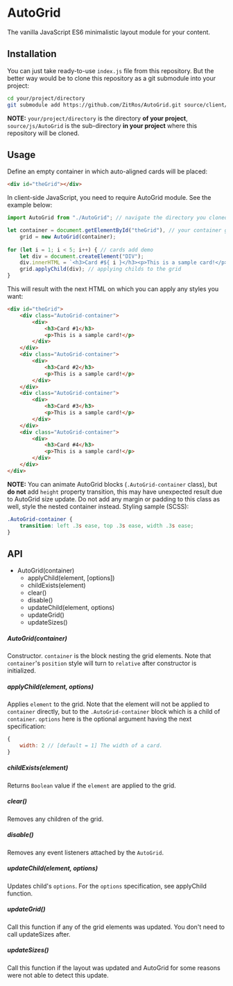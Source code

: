# AutoGrid
The vanilla JavaScript ES6 minimalistic layout module for your content.

Installation
---

You can just take ready-to-use `index.js` file from this repository.
But the better way would be to clone this repository as a git submodule into your project:

```bash
cd your/project/directory
git submodule add https://github.com/ZitRos/AutoGrid.git source/client/js/AutoGrid
```

**NOTE:** `your/project/directory` is the directory **of your project**, `source/js/AutoGrid`
is the sub-directory **in your project** where this repository will be cloned.

Usage
---

Define an empty container in which auto-aligned cards will be placed: 
```html
<div id="theGrid"></div>
```

In client-side JavaScript, you need to require AutoGrid module. See the example below:
 
```js
import AutoGrid from "./AutoGrid"; // navigate the directory you cloned AutoGrid to

let container = document.getElementById("theGrid"), // your container goes here
    grid = new AutoGrid(container);
    
for (let i = 1; i < 5; i++) { // cards add demo
    let div = document.createElement("DIV");
    div.innerHTML = `<h3>Card #${ i }</h3><p>This is a sample card!</p>`;
    grid.applyChild(div); // applying childs to the grid
}
```

This will result with the next HTML on which you can apply any styles you want:
```html
<div id="theGrid">
    <div class="AutoGrid-container">
        <div>
            <h3>Card #1</h3>
            <p>This is a sample card!</p>
        </div>
    </div>
    <div class="AutoGrid-container">
        <div>
            <h3>Card #2</h3>
            <p>This is a sample card!</p>
        </div>
    </div>
    <div class="AutoGrid-container">
        <div>
            <h3>Card #3</h3>
            <p>This is a sample card!</p>
        </div>
    </div>
    <div class="AutoGrid-container">
        <div>
            <h3>Card #4</h3>
            <p>This is a sample card!</p>
        </div>
    </div>
</div>
```

**NOTE:** You can animate AutoGrid blocks (`.AutoGrid-container` class), but **do not** add `height`
property transition, this may have unexpected result due to AutoGrid size update. Do not add any
margin or padding to this class as well, style the nested container instead.
Styling sample (SCSS):

```css
.AutoGrid-container {
    transition: left .3s ease, top .3s ease, width .3s ease;
}
```

API
---

+ AutoGrid(container)
    + applyChild(element, [options])
    + childExists(element)
    + clear()
    + disable()
    + updateChild(element, options)
    + updateGrid()
    + updateSizes()
    
##### AutoGrid(container)
Constructor. `container` is the block nesting the grid elements. Note that `container`'s `position`
style will turn to `relative` after constructor is initialized.

##### applyChild(element, options)
Applies `element` to the grid. Note that the element will not be applied to `container` directly,
but to the `.AutoGrid-container` block which is a child of `container`. `options` here is the
optional argument having the next specification:

```js
{
    width: 2 // [default = 1] The width of a card.
}
```

##### childExists(element)
Returns `Boolean` value if the `element` are applied to the grid.

##### clear()
Removes any children of the grid.

##### disable()
Removes any event listeners attached by the `AutoGrid`.

##### updateChild(element, options)
Updates child's `options`. For the `options` specification, see applyChild function.

##### updateGrid()
Call this function if any of the grid elements was updated. You don't need to call updateSizes
after.

##### updateSizes()
Call this function if the layout was updated and AutoGrid for some reasons were not able to detect
this update.